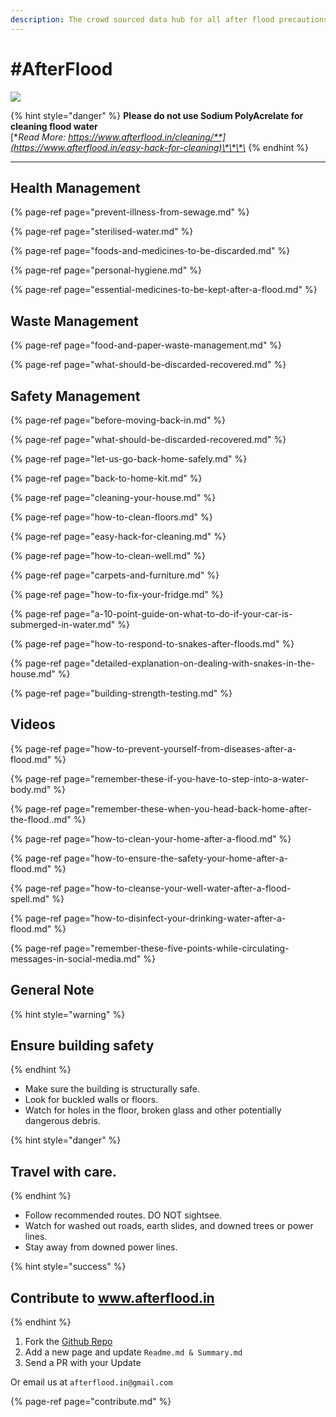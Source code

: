 ```yaml
---
description: The crowd sourced data hub for all after flood precautions
---
```


# \#AfterFlood



![](.gitbook/assets/afterflood-logo-01.png)

{% hint style="danger" %}
**Please do not use Sodium PolyAcrelate for cleaning flood water**  
[**Read More: https://www.afterflood.in/cleaning/**](https://www.afterflood.in/easy-hack-for-cleaning)\*\*\*\*
{% endhint %}

  
****

## Health Management 

{% page-ref page="prevent-illness-from-sewage.md" %}

{% page-ref page="sterilised-water.md" %}

{% page-ref page="foods-and-medicines-to-be-discarded.md" %}

{% page-ref page="personal-hygiene.md" %}

{% page-ref page="essential-medicines-to-be-kept-after-a-flood.md" %}

## Waste Management

{% page-ref page="food-and-paper-waste-management.md" %}

{% page-ref page="what-should-be-discarded-recovered.md" %}

## Safety  Management

{% page-ref page="before-moving-back-in.md" %}

{% page-ref page="what-should-be-discarded-recovered.md" %}

{% page-ref page="let-us-go-back-home-safely.md" %}

{% page-ref page="back-to-home-kit.md" %}

{% page-ref page="cleaning-your-house.md" %}

{% page-ref page="how-to-clean-floors.md" %}

{% page-ref page="easy-hack-for-cleaning.md" %}

{% page-ref page="how-to-clean-well.md" %}

{% page-ref page="carpets-and-furniture.md" %}

{% page-ref page="how-to-fix-your-fridge.md" %}

{% page-ref page="a-10-point-guide-on-what-to-do-if-your-car-is-submerged-in-water.md" %}

{% page-ref page="how-to-respond-to-snakes-after-floods.md" %}

{% page-ref page="detailed-explanation-on-dealing-with-snakes-in-the-house.md" %}

{% page-ref page="building-strength-testing.md" %}

## Videos

{% page-ref page="how-to-prevent-yourself-from-diseases-after-a-flood.md" %}

{% page-ref page="remember-these-if-you-have-to-step-into-a-water-body.md" %}

{% page-ref page="remember-these-when-you-head-back-home-after-the-flood..md" %}

{% page-ref page="how-to-clean-your-home-after-a-flood.md" %}

{% page-ref page="how-to-ensure-the-safety-your-home-after-a-flood.md" %}

{% page-ref page="how-to-cleanse-your-well-water-after-a-flood-spell.md" %}

{% page-ref page="how-to-disinfect-your-drinking-water-after-a-flood.md" %}

{% page-ref page="remember-these-five-points-while-circulating-messages-in-social-media.md" %}

## General Note

{% hint style="warning" %}
## Ensure building safety
{% endhint %}

* Make sure the building is structurally safe.
* Look for buckled walls or floors.
* Watch for holes in the floor, broken glass and other potentially dangerous debris.

{% hint style="danger" %}
## **Travel with care.**
{% endhint %}

* Follow recommended routes. DO NOT sightsee.
* Watch for washed out roads, earth slides, and downed trees or power lines.
* Stay away from downed power lines.

{% hint style="success" %}
## Contribute to www.afterflood.in
{% endhint %}

1. Fork the [Github Repo](https://github.com/afterflood/afterflood.in)
2. Add a new page and update `Readme.md & Summary.md`
3. Send a PR with your Update

Or email us at `afterflood.in@gmail.com`   


{% page-ref page="contribute.md" %}
